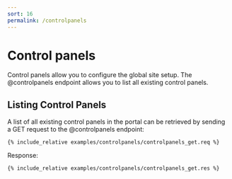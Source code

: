 ```yaml
---
sort: 16
permalink: /controlpanels
---
```


# Control panels

Control panels allow you to configure the global site setup. The @controlpanels endpoint allows you to list all existing control panels.

## Listing Control Panels

A list of all existing control panels in the portal can be retrieved by sending a GET request to the @controlpanels endpoint:

```
{% include_relative examples/controlpanels/controlpanels_get.req %}
```

Response:

```
{% include_relative examples/controlpanels/controlpanels_get.res %}
```

